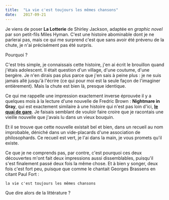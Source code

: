 ```yaml
---
title:  "La vie c'est toujours les mêmes chansons"
date:   2017-09-21
---
```

Je viens de poser **La Lotterie** de Shirley Jackson, adaptée en
*graphic novel* par son petit-fils Miles Hyman. C'est une histoire
abominable dont je ne parlerai pas, mais ce qui me surprend c'est que
sans avoir été prévenu de la chute, je n'ai précisément pas été
surpris.

Pourquoi ?

C'est très simple, je connaissais cette histoire, j'en ai écrit le
brouillon quand j'étais adolescent. Il était question d'un village,
d'une coutume, d'une bergère. Je n'en dirais pas plus parce que j'en
sais à peine plus : je ne suis jamais allé jusqu'à l'écrire (ce qui
pour moi est la seule façon de l'imaginer entièrement). Mais la chute
est bien là, presque identique.

Ce qui me rappelle une impression exactement inverse éprouvée il y a
quelques mois à la lecture d'une nouvelle de Fredric Brown :
**Nightmare in Gray**, qui est exactement similaire à une histoire qui
n'est pas loin d'ici, **[le quai de gare](#)**. Je faisais semblant de
vouloir faire croire que je racontais une vieille nouvelle que j'avais
lu dans un vieux bouquin.

Et il se trouve que cette nouvelle existait bel et bien, dans un
recueil au nom improbable, déniché dans un vide-placards d'une
association de philosophards. Ce recueil est vert, je l'ai dans la
main, je vous promets qu'il existe.

Ce que je ne comprends pas, par contre, c'est pourquoi ces deux
découvertes m'ont fait deux impressions aussi dissemblables, puisqu'il
s'est finalement passé deux fois la même chose. Et à bien y songer,
deux fois c'est fort peu, puisque que comme le chantait Georges
Brassens en citant Paul Fort :

    la vie c'est toujours les mêmes chansons

Que dire alors de la littérature ?